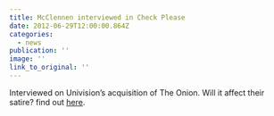 ```yaml
---
title: McClennen interviewed in Check Please
date: 2012-06-29T12:00:00.864Z
categories: 
  - news
publication: ''
image: ''
link_to_original: ''
---
```


Interviewed on Univision’s acquisition of The Onion. Will it affect their satire? find out [here](https://checkplease.humorfeed.com/issues/2016/20160125inc.php).